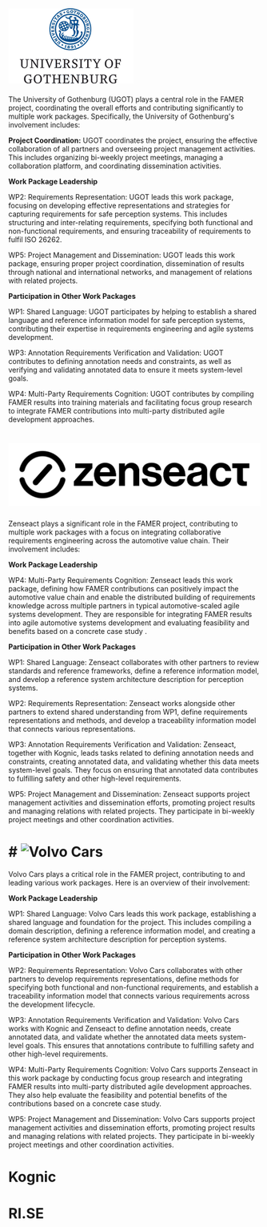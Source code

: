 


##   ![GU logo ](img/GUlogo.png)

The University of Gothenburg  (UGOT) plays a central role in the FAMER project, coordinating the overall efforts and contributing significantly to multiple work packages. Specifically, the University of Gothenburg's involvement includes:

**Project Coordination:** UGOT coordinates the project, ensuring the effective collaboration of all partners and overseeing project management activities. This includes organizing bi-weekly project meetings, managing a collaboration platform, and coordinating dissemination activities.

**Work Package Leadership** 

WP2: Requirements Representation: UGOT leads this work package, focusing on developing effective representations and strategies for capturing requirements for safe perception systems. This includes structuring and inter-relating requirements, specifying both functional and non-functional requirements, and ensuring traceability of requirements to fulfil ISO 26262.

WP5: Project Management and Dissemination: UGOT leads this work package, ensuring proper project coordination, dissemination of results through national and international networks, and management of relations with related projects.

**Participation in Other Work Packages**

 WP1: Shared Language: UGOT participates by helping to establish a shared language and reference information model for safe perception systems, contributing their expertise in requirements engineering and agile systems development.

WP3: Annotation Requirements Verification and Validation: UGOT contributes to defining annotation needs and constraints, as well as verifying and validating annotated data to ensure it meets system-level goals.

WP4: Multi-Party Requirements Cognition: UGOT contributes by compiling FAMER results into training materials and facilitating focus group research to integrate FAMER contributions into multi-party distributed agile development approaches.



#  ![ logo ](img/zenseactlogo.png)

Zenseact plays a significant role in the FAMER project, contributing to multiple work packages with a focus on integrating collaborative requirements engineering across the automotive value chain. Their involvement includes:

**Work Package Leadership**  

WP4: Multi-Party Requirements Cognition: Zenseact leads this work package, defining how FAMER contributions can positively impact the automotive value chain and enable the distributed building of requirements knowledge across multiple partners in typical automotive-scaled agile systems development. They are responsible for integrating FAMER results into agile automotive systems development and evaluating feasibility and benefits based on a concrete case study .

**Participation in Other Work Packages** 

WP1: Shared Language: Zenseact collaborates with other partners to review standards and reference frameworks, define a reference information model, and develop a reference system architecture description for perception systems.

WP2: Requirements Representation: Zenseact works alongside other partners to extend shared understanding from WP1, define requirements representations and methods, and develop a traceability information model that connects various representations.

WP3: Annotation Requirements Verification and Validation: Zenseact, together with Kognic, leads tasks related to defining annotation needs and constraints, creating annotated data, and validating whether this data meets system-level goals. They focus on ensuring that annotated data contributes to fulfilling safety and other high-level requirements.

WP5: Project Management and Dissemination: Zenseact supports project management activities and dissemination efforts, promoting project results and managing relations with related projects. They participate in bi-weekly project meetings and other coordination activities.



#  #  ![ Volvo Cars ](img/)

Volvo Cars plays a critical role in the FAMER project, contributing to and leading various work packages. Here is an overview of their involvement:

**Work Package Leadership**

WP1: Shared Language: Volvo Cars leads this work package, establishing a shared language and foundation for the project. This includes compiling a domain description, defining a reference information model, and creating a reference system architecture description for perception systems​.

**Participation in Other Work Packages**

WP2: Requirements Representation: Volvo Cars collaborates with other partners to develop requirements representations, define methods for specifying both functional and non-functional requirements, and establish a traceability information model that connects various requirements across the development lifecycle​.

WP3: Annotation Requirements Verification and Validation: Volvo Cars works with Kognic and Zenseact to define annotation needs, create annotated data, and validate whether the annotated data meets system-level goals. This ensures that annotations contribute to fulfilling safety and other high-level requirements​.

WP4: Multi-Party Requirements Cognition: Volvo Cars supports Zenseact in this work package by conducting focus group research and integrating FAMER results into multi-party distributed agile development approaches. They also help evaluate the feasibility and potential benefits of the contributions based on a concrete case study​.

WP5: Project Management and Dissemination: Volvo Cars supports project management activities and dissemination efforts, promoting project results and managing relations with related projects. They participate in bi-weekly project meetings and other coordination activities.​

# Kognic

# RI.SE
